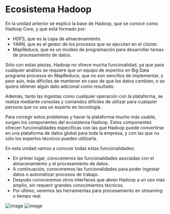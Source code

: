 # Ecosistema Hadoop

En la unidad anterior se explicó la base de Hadoop, que se conoce como Hadoop Core, y que está formado por:

- HDFS, que es la capa de almacenamiento.
- YARN, que es el gestor de los procesos que se ejecutan en el clúster.
- MapReduce, que es un modelo de programación para desarrollar tareas de procesamiento de datos.

Sólo con estas piezas, Hadoop no ofrece mucha funcionalidad, ya que para cualquier análisis se requiere que un equipo de expertos en Big Data programe procesos en MapReduce, que no son sencillos de implementar, y peor aún, más difíciles de mantener en caso de que los datos cambien, o se quiera obtener algún dato adicional como resultado.

Además, tanto las ingestas como cualquier operación con la plataforma, se realiza mediante consolas y comandos difíciles de utilizar para cualquier persona que no sea un experto en tecnología.

Para corregir estos problemas y hacer la plataforma mucho más usable, surgen los componentes del ecosistema Hadoop. Estos componentes ofrecen funcionalidades específicas con las que Hadoop puede convertirse en una plataforma de datos global para toda la empresa, y con las que no sólo los expertos técnicos pueden utilizarla.

En esta unidad vamos a conocer todas estas funcionalidades:

- En primer lugar, conoceremos las funcionalidades asociadas con el almacenamiento y el procesamiento de datos.
- A continuación, conoceremos las funcionalidades para poder ingestar datos o automatizar procesos de trabajo.
- Después conoceremos otros interfaces que abren Hadoop a un uso más amplio, sin requerir grandes conocimientos técnicos.
- Por último, veremos las herramientas para procesamiento en streaming o tiempo real.

![image](https://github.com/victoriajm07/IABD/assets/122750285/b22b5922-daa8-4d35-bfca-2559906d28bd)
![image](https://github.com/victoriajm07/IABD/assets/122750285/255c904a-9e3b-4de0-99ce-3e2a4ff9e1b6)
